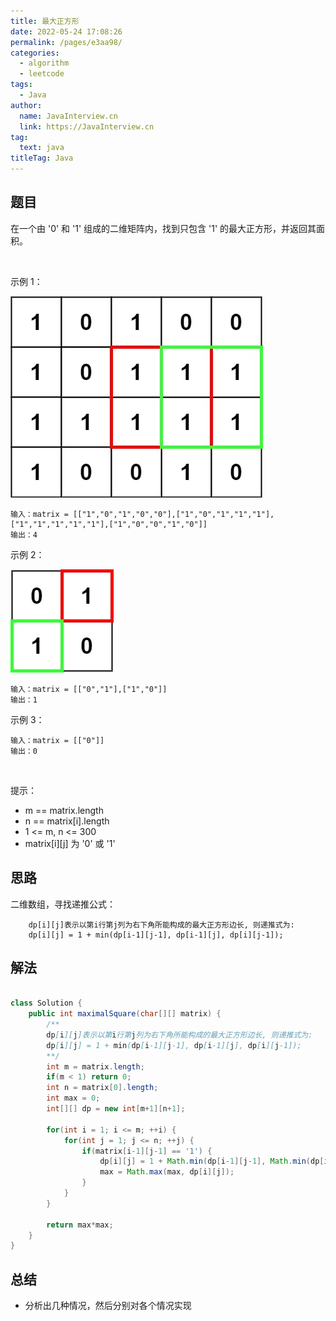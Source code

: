 ```yaml
---
title: 最大正方形
date: 2022-05-24 17:08:26
permalink: /pages/e3aa98/
categories: 
  - algorithm
  - leetcode
tags: 
  - Java
author: 
  name: JavaInterview.cn
  link: https://JavaInterview.cn
tag: 
  text: java
titleTag: Java
---
```


## 题目
在一个由 '0' 和 '1' 组成的二维矩阵内，找到只包含 '1' 的最大正方形，并返回其面积。

 

示例 1：

![](../../../media/pictures/leetcode/max1grid.jpeg)

    输入：matrix = [["1","0","1","0","0"],["1","0","1","1","1"],["1","1","1","1","1"],["1","0","0","1","0"]]
    输出：4
示例 2：

![](../../../media/pictures/leetcode/max2grid.jpeg)

    输入：matrix = [["0","1"],["1","0"]]
    输出：1
示例 3：

    输入：matrix = [["0"]]
    输出：0
 

提示：

- m == matrix.length
- n == matrix[i].length
- 1 <= m, n <= 300
- matrix[i][j] 为 '0' 或 '1'


## 思路

二维数组，寻找递推公式：

        dp[i][j]表示以第i行第j列为右下角所能构成的最大正方形边长, 则递推式为: 
        dp[i][j] = 1 + min(dp[i-1][j-1], dp[i-1][j], dp[i][j-1]);


## 解法
```java

class Solution {
    public int maximalSquare(char[][] matrix) {
        /**
        dp[i][j]表示以第i行第j列为右下角所能构成的最大正方形边长, 则递推式为: 
        dp[i][j] = 1 + min(dp[i-1][j-1], dp[i-1][j], dp[i][j-1]);
        **/
        int m = matrix.length;
        if(m < 1) return 0;
        int n = matrix[0].length;
        int max = 0;
        int[][] dp = new int[m+1][n+1];
        
        for(int i = 1; i <= m; ++i) {
            for(int j = 1; j <= n; ++j) {
                if(matrix[i-1][j-1] == '1') {
                    dp[i][j] = 1 + Math.min(dp[i-1][j-1], Math.min(dp[i-1][j], dp[i][j-1]));
                    max = Math.max(max, dp[i][j]); 
                }
            }
        }
        
        return max*max;
    }
}

```

## 总结

- 分析出几种情况，然后分别对各个情况实现 

